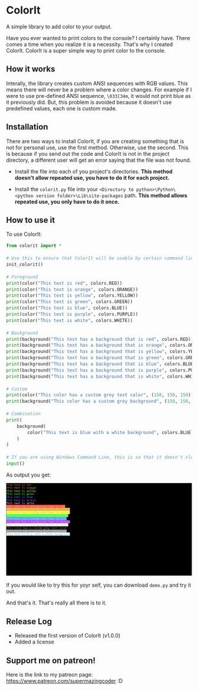 # ColorIt
A simple library to add color to your output.

Have you ever wanted to print colors to the console? I certainly have. There comes a time when you realize it is a necessity. That's why I created ColorIt. ColorIt is a super simple way to print color to the console. 

## How it works

Interally, the library creates custom ANSI sequences with RGB values. This means there will never be a problem where a color changes. For example if I were to use pre-defined ANSI sequence, `\033[34m`, it would not print blue as it previously did. But, this problem is avoided because it doesn't use predefined values, each one is custom made.

## Installation
There are two ways to install ColorIt, if you are creating something that is not for personal use, use the first method. Otherwise, use the second. This is because if you send out the code and ColorIt is not in the project directory, a different user will get an error saying that the file was not found.

* Install the file into each of you project's directories. **This method doesn't allow repeated use, you have to do it for each project.**

* Install the `colorit.py` file into your `<Directory to python>\Python\<python version folder>\Lib\site-packages` path. **This method allows repeated use, you only have to do it once.**

## How to use it

To use ColorIt:

```python
from colorit import *

# Use this to ensure that ColorIt will be usable by certain command line interfaces
init_colorit()

# Foreground
print(color("This text is red", colors.RED))
print(color("This text is orange", colors.ORANGE))
print(color("This text is yellow", colors.YELLOW))
print(color("This text is green", colors.GREEN))
print(color("This text is blue", colors.BLUE))
print(color("This text is purple", colors.PURPLE))
print(color("This text is white", colors.WHITE))

# Background
print(background("This text has a background that is red", colors.RED))
print(background("This text has a background that is orange", colors.ORANGE))
print(background("This text has a background that is yellow", colors.YELLOW))
print(background("This text has a background that is green", colors.GREEN))
print(background("This text has a background that is blue", colors.BLUE))
print(background("This text has a background that is purple", colors.PURPLE))
print(background("This text has a background that is white", colors.WHITE))

# Custom
print(color("This color has a custom grey text color", (150, 150, 150)))
print(background("This color has a custom grey background", (150, 150, 150)))

# Combination
print(
    background(
        color("This text is blue with a white background", colors.BLUE), colors.WHITE
    )
)

# If you are using Windows Command Line, this is so that it doesn't close immediately
input()
```

As output you get:

![](ImagesInReadMe/demo.png)

If you would like to try this for yoyr self, you can download `demo.py` and try it out. 

And that's it. That's really all there is to it.

## Release Log
* Released the first version of ColorIt (v1.0.0)
* Added a license

## Support me on patreon!
Here is the link to my patreon page: https://www.patreon.com/supermazingcoder :D
